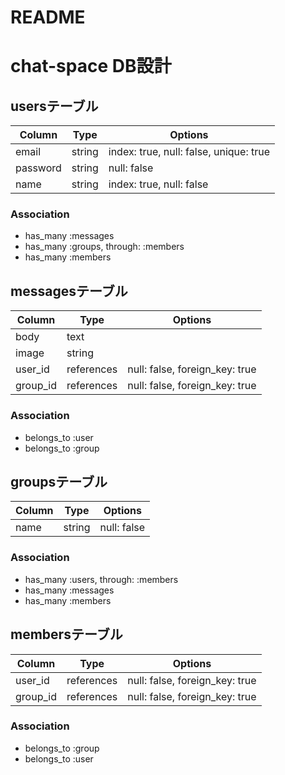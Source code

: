 # README

# chat-space DB設計
## usersテーブル
|Column|Type|Options|
|------|----|-------|
|email|string|index: true, null: false, unique: true|
|password|string|null: false|
|name|string|index: true, null: false|
### Association
- has_many :messages
- has_many :groups,   through:  :members
- has_many :members

## messagesテーブル
|Column|Type|Options|
|------|----|-------|
|body|text|
|image|string|
|user_id|references|null: false, foreign_key: true|
|group_id|references|null: false, foreign_key: true|
### Association
- belongs_to :user
- belongs_to :group

## groupsテーブル
|Column|Type|Options|
|------|----|-------|
|name|string|null: false|
### Association
- has_many :users,   through:  :members
- has_many :messages
- has_many :members

## membersテーブル
|Column|Type|Options|
|------|----|-------|
|user_id|references|null: false, foreign_key: true|
|group_id|references|null: false, foreign_key: true|
### Association
- belongs_to :group
- belongs_to :user
